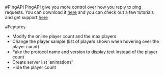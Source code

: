 
#PingAPI
PingAPI give you more control over how you reply to ping requests. You can download it <a href="http://www.spigotmc.org/resources/pingapi.3829/">here</a> and you can check out a few tutorials and get support <a href="http://bukkit.org/threads/pingapi-listen-for-and-modify-outgoing-ping-responses.340836/">here</a>

#Features
- Modify the online player count and the max players
- Change the player sample (list of players shown when hovering over the player count)
- Fake the protocol name and version to display text instead of the player count
- Create server list 'animations'
- Hide the player count
